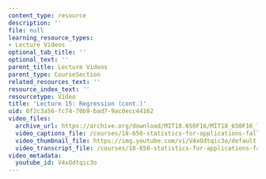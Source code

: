 ```yaml
---
content_type: resource
description: ''
file: null
learning_resource_types:
- Lecture Videos
optional_tab_title: ''
optional_text: ''
parent_title: Lecture Videos
parent_type: CourseSection
related_resources_text: ''
resource_index_text: ''
resourcetype: Video
title: 'Lecture 15: Regression (cont.)'
uid: 0f2c3a56-fc74-70b9-bad7-9ac0ecc44162
video_files:
  archive_url: https://archive.org/download/MIT18.650F16/MIT18_650F16_lec15_300k.mp4
  video_captions_file: /courses/18-650-statistics-for-applications-fall-2016/01bccff7851d5ed7839c03817e7fcb87_V4xOdtqic3o.vtt
  video_thumbnail_file: https://img.youtube.com/vi/V4xOdtqic3o/default.jpg
  video_transcript_file: /courses/18-650-statistics-for-applications-fall-2016/82ca8cce3e31db599a9cad858093bc34_V4xOdtqic3o.pdf
video_metadata:
  youtube_id: V4xOdtqic3o
---
```


